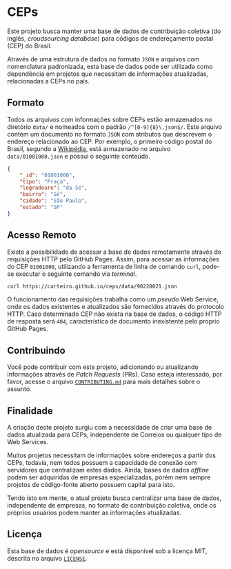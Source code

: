 # CEPs

Este projeto busca manter uma base de dados de contribuição coletiva (do inglês,
_croudsourcing database_) para códigos de endereçamento postal (CEP) do Brasil.

Através de uma estrutura de dados no formato `JSON` e arquivos com nomenclatura
padronizada, esta base de dados pode ser utilizada como dependência em projetos
que necessitam de informações atualizadas, relacionadas a CEPs no país.

## Formato

Todos os arquivos com informações sobre CEPs estão armazenados no diretório
`data/` e nomeados com o padrão `/^[0-9]{8}\.json$/`. Este arquivo contém um
documento no formato `JSON` com atributos que descrevem o endereço relacionado
ao CEP. Por exemplo, o primeiro código postal do Brasil, segundo a
[Wikipédia](https://pt.wikipedia.org/wiki/C%C3%B3digo_de_Endere%C3%A7amento_Postal),
está armazenado no arquivo `data/01001000.json` e possui o seguinte conteúdo.

```json
{
    "_id": "01001000",
    "tipo": "Praça",
    "logradouro": "da Sé",
    "bairro": "Sé",
    "cidade": "São Paulo",
    "estado": "SP"
}
```

## Acesso Remoto

Existe a possibilidade de acessar a base de dados remotamente através de
requisições HTTP pelo GitHub Pages. Assim, para acessar as informações do CEP
`01001000`, utilizando a ferramenta de linha de comando `curl`, pode-se executar
o seguinte comando via _terminal_.

```bash
curl https://carteiro.github.io/ceps/data/90220021.json
```

O funcionamento das requisições trabalha como um _pseudo_ Web Service, onde os
dados existentes e atualizados são fornecidos através do protocolo HTTP. Caso
determinado CEP não exista na base de dados, o código HTTP de resposta será
`404`, característica de documento inexistente pelo proprio GitHub Pages.

## Contribuindo

Você pode contribuir com este projeto, adicionando ou atualizando informações
através de _Patch Requests_ (PRs). Caso esteja interessado, por favor, acesse o
arquivo
[`CONTRIBUTING.md`](https://github.com/carteiro/ceps/blob/master/CONTRIBUTING.md)
para mais detalhes sobre o assunto.

## Finalidade

A criação deste projeto surgiu com a necessidade de criar uma base de dados
atualizada para CEPs, independente de Correios ou qualquer tipo de Web Services.

Muitos projetos necessitam de informações sobre endereços a partir dos CEPs,
todavia, nem todos possuem a capacidade de conexão com servidores que
centralizam estes dados. Ainda, bases de dados _offline_ podem ser adquiridas de
empresas especializadas, porém nem sempre projetos de código-fonte aberto
possuem capital para isto.

Tendo isto em mente, o atual projeto busca centralizar uma base de dados,
independente de empresas, no formato de contribuição coletiva, onde os próprios
usuários podem manter as informações atualizadas.

## Licença

Esta base de dados é _opensource_ e está disponível sob a licença MIT, descrita
no arquivo [`LICENSE`](https://github.com/carteiro/ceps/blob/master/LICENSE).
